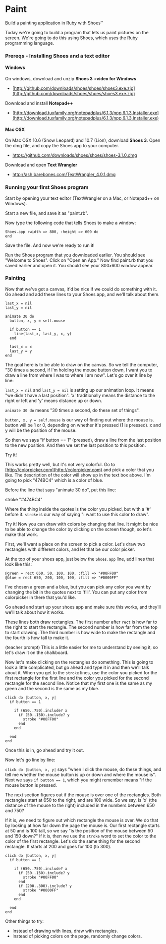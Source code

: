 # Paint
Build a painting application in Ruby with Shoes™

Today we're going to build a program that lets us paint pictures on the
screen. We're going to do this using Shoes, which uses the Ruby
programming language.


### Prereqs - Installing Shoes and a text editor


#### Windows

On windows, download and unzip **Shoes 3 +video for Windows**
* [http://github.com/downloads/shoes/shoes/shoes3.exe.zip](http://github.com/downloads/shoes/shoes/shoes3.exe.zip)

Download and install **Notepad++**
* [http://download.tuxfamily.org/notepadplus/6.1.3/npp.6.1.3.Installer.exe](http://download.tuxfamily.org/notepadplus/6.1.3/npp.6.1.3.Installer.exe)

#### Mac OSX

On Mac OSX 10.6 (Snow Leopard) and 10.7 (Lion), download **Shoes 3**.
Open the dmg file, and copy the Shoes app to your computer.
* https://github.com/downloads/shoes/shoes/shoes-3.1.0.dmg

Download and open **Text Wrangler**
* http://ash.barebones.com/TextWrangler_4.0.1.dmg


### Running your first Shoes program

Start by opening your text editor (TextWrangler on a Mac, or Notepad++ on
Windows).

Start a new file, and save it as "paint.rb".

Now type the following code that tells Shoes to make a window:

	Shoes.app :width => 800, :height => 600 do
	end

Save the file. And now we're ready to run it!

Run the Shoes program that you downloaded earlier. You should see "Welcome to
Shoes". Click on "Open an App." Now find paint.rb that you saved earlier and
open it. You should see your 800x600 window appear.


### Painting

Now that we've got a canvas, it'd be nice if we could do something with
it. Go ahead and add these lines to your Shoes app, and we'll talk about
them.


    last_x = nil
    last_y = nil

    animate 30 do
      button, x, y = self.mouse

      if button == 1
        line(last_x, last_y, x, y)
      end

      last_x = x
      last_y = y
    end


The goal here is to be able to draw on the canvas. So we tell the
computer, "30 times a second, if I'm holding the mouse button down, I
want you to draw a line from where I was to where I am now". Let's go
over it line by line:

`last_x = nil` and `last_y = nil` is setting up our animation loop. It
means "we didn't have a last position". 'x' traditionally means the
distance to the right or left and 'y' means distance up or down.

`animate 30 do` means "30 times a second, do these set of things".

`button, x, y = self.mouse` is our way of finding out where the mouse
is. button will be 1 or 0, depending on whether it's pressed (1 is
pressed). x and y will be the position of the mouse.

So then we saya "if button == 1" (pressed), draw a line from the last
position to the new position. And then we set the last position to this
position.

Try it!

This works pretty well, but it's not very colorful. Go to
[http://colorpicker.com](http://colorpicker.com) and pick a color that
you like. The description of the color will show up in the text box
above. I'm going to pick "474BC4" which is a color of blue.

Before the line that says "animate 30 do", put this line:


  stroke "#474BC4"


Where the thing inside the quotes is the color you picked, but with a
'#' before it. `stroke` is our way of saying "I want to use this color
to draw".

Try it! Now you can draw with colors by changing that line. It might be
nice to be able to change the color by clicking on the screen though, so
let's make that work.

First, we'll want a place on the screen to pick a color. Let's draw two
rectangles with different colors, and let that be our color picker.

At the top of your shoes app, just below the `Shoes.app` line, add lines
that look like this:

    @green = rect 650, 50, 100, 100, :fill => "#00FF00"
    @blue = rect 650, 200, 100, 100, :fill => "#0000FF"

I've chosen a green and a blue, but you can pick any color you want by
changing the bit in the quotes next to 'fill'. You can put any color
from colorpicker in there that you'd like.

Go ahead and start up your shoes app and make sure this works, and
they'll we'll talk about how it works.

These lines both draw rectangles. The first number after `rect` is how
far to the right to start the rectangle. The second number is how far
from the top to start drawing. The third number is how wide to make the
rectangle and the fourth is how tall to make it.

(teacher prompt)
This is a little easier for me to understand by seeing it, so let's draw
it on the chalkboard.

Now let's make clicking on the rectangles do something. This is going to
look a little complicated, but go ahead and type it in and then we'll
talk about it. When you get to the `stroke` lines, use the color you
picked for the first rectangle for the first line and the color you
picked for the second rectangle for the second line. Notice that my
first one is the same as my green and the second is the same as my blue.


    click do |button, x, y|
      if button == 1

        if (650..750).include? x
          if (50..150).include? y
            stroke "#00FF00"
          end
        end

      end
    end


Once this is in, go ahead and try it out.

Now let's go line by line:

`click do |button, x, y|` says "when I click the mouse, do these things,
and tell me whether the mouse button is up or down and where the mouse
is". Next we says `if button == 1`, which you might remember means "if
the mouse button is pressed.

The next section figures out if the mouse is over one of the rectangles.
Both rectangles start at 650 to the right, and are 100 wide. So we say,
is 'x' (the distance of the mouse to the right) included in the numbers
between 650 and 750?

If it is, we need to figure out which rectangle the mouse is over. We do
that by looking at how far down the page the mouse is. Our first
rectangle starts at 50 and is 100 tall, so we say "is the position of
the mouse between 50 and 150 down?" If it is, then we use the `stroke`
word to set the color to the color of the first rectangle. Let's do
the same thing for the second rectangle. It starts at 200 and goes for
100 (to 300).


    click do |button, x, y|
      if button == 1

        if (650..750).include? x
          if (50..150).include? y
            stroke "#00FF00"
          end
          if (200..300).include? y
            stroke "#0000FF"
          end
        end

      end
    end


Other things to try:

* Instead of drawing with lines, draw with rectangles.
* Instead of picking colors on the page, randomly change colors.
